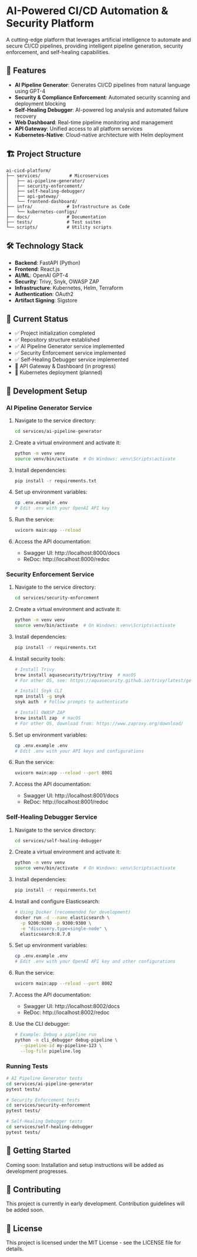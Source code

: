 # AI-Powered CI/CD Automation & Security Platform

A cutting-edge platform that leverages artificial intelligence to automate and secure CI/CD pipelines, providing intelligent pipeline generation, security enforcement, and self-healing capabilities.

## 🚀 Features

- **AI Pipeline Generator**: Generates CI/CD pipelines from natural language using GPT-4
- **Security & Compliance Enforcement**: Automated security scanning and deployment blocking
- **Self-Healing Debugger**: AI-powered log analysis and automated failure recovery
- **Web Dashboard**: Real-time pipeline monitoring and management
- **API Gateway**: Unified access to all platform services
- **Kubernetes-Native**: Cloud-native architecture with Helm deployment

## 🏗️ Project Structure

```
ai-cicd-platform/
├── services/           # Microservices
│   ├── ai-pipeline-generator/
│   ├── security-enforcement/
│   ├── self-healing-debugger/
│   ├── api-gateway/
│   └── frontend-dashboard/
├── infra/             # Infrastructure as Code
│   └── kubernetes-configs/
├── docs/              # Documentation
├── tests/             # Test suites
└── scripts/           # Utility scripts
```

## 🛠️ Technology Stack

- **Backend**: FastAPI (Python)
- **Frontend**: React.js
- **AI/ML**: OpenAI GPT-4
- **Security**: Trivy, Snyk, OWASP ZAP
- **Infrastructure**: Kubernetes, Helm, Terraform
- **Authentication**: OAuth2
- **Artifact Signing**: Sigstore

## 🚦 Current Status

- ✅ Project initialization completed
- ✅ Repository structure established
- ✅ AI Pipeline Generator service implemented
- ✅ Security Enforcement service implemented
- ✅ Self-Healing Debugger service implemented
- 🔄 API Gateway & Dashboard (in progress)
- 📝 Kubernetes deployment (planned)

## 🔧 Development Setup

### AI Pipeline Generator Service

1. Navigate to the service directory:
   ```bash
   cd services/ai-pipeline-generator
   ```

2. Create a virtual environment and activate it:
   ```bash
   python -m venv venv
   source venv/bin/activate  # On Windows: venv\Scripts\activate
   ```

3. Install dependencies:
   ```bash
   pip install -r requirements.txt
   ```

4. Set up environment variables:
   ```bash
   cp .env.example .env
   # Edit .env with your OpenAI API key
   ```

5. Run the service:
   ```bash
   uvicorn main:app --reload
   ```

6. Access the API documentation:
   - Swagger UI: http://localhost:8000/docs
   - ReDoc: http://localhost:8000/redoc

### Security Enforcement Service

1. Navigate to the service directory:
   ```bash
   cd services/security-enforcement
   ```

2. Create a virtual environment and activate it:
   ```bash
   python -m venv venv
   source venv/bin/activate  # On Windows: venv\Scripts\activate
   ```

3. Install dependencies:
   ```bash
   pip install -r requirements.txt
   ```

4. Install security tools:
   ```bash
   # Install Trivy
   brew install aquasecurity/trivy/trivy  # macOS
   # For other OS, see: https://aquasecurity.github.io/trivy/latest/getting-started/installation/

   # Install Snyk CLI
   npm install -g snyk
   snyk auth  # Follow prompts to authenticate

   # Install OWASP ZAP
   brew install zap  # macOS
   # For other OS, download from: https://www.zaproxy.org/download/
   ```

5. Set up environment variables:
   ```bash
   cp .env.example .env
   # Edit .env with your API keys and configurations
   ```

6. Run the service:
   ```bash
   uvicorn main:app --reload --port 8001
   ```

7. Access the API documentation:
   - Swagger UI: http://localhost:8001/docs
   - ReDoc: http://localhost:8001/redoc

### Self-Healing Debugger Service

1. Navigate to the service directory:
   ```bash
   cd services/self-healing-debugger
   ```

2. Create a virtual environment and activate it:
   ```bash
   python -m venv venv
   source venv/bin/activate  # On Windows: venv\Scripts\activate
   ```

3. Install dependencies:
   ```bash
   pip install -r requirements.txt
   ```

4. Install and configure Elasticsearch:
   ```bash
   # Using Docker (recommended for development)
   docker run -d --name elasticsearch \
     -p 9200:9200 -p 9300:9300 \
     -e "discovery.type=single-node" \
     elasticsearch:8.7.0
   ```

5. Set up environment variables:
   ```bash
   cp .env.example .env
   # Edit .env with your OpenAI API key and other configurations
   ```

6. Run the service:
   ```bash
   uvicorn main:app --reload --port 8002
   ```

7. Access the API documentation:
   - Swagger UI: http://localhost:8002/docs
   - ReDoc: http://localhost:8002/redoc

8. Use the CLI debugger:
   ```bash
   # Example: Debug a pipeline run
   python -m cli_debugger debug-pipeline \
     --pipeline-id my-pipeline-123 \
     --log-file pipeline.log
   ```

### Running Tests

```bash
# AI Pipeline Generator tests
cd services/ai-pipeline-generator
pytest tests/

# Security Enforcement tests
cd services/security-enforcement
pytest tests/

# Self-Healing Debugger tests
cd services/self-healing-debugger
pytest tests/
```

## 📝 Getting Started

Coming soon: Installation and setup instructions will be added as development progresses.

## 🤝 Contributing

This project is currently in early development. Contribution guidelines will be added soon.

## 📄 License

This project is licensed under the MIT License - see the LICENSE file for details.
